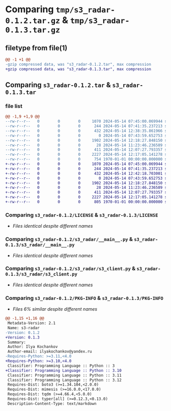 # Comparing `tmp/s3_radar-0.1.2.tar.gz` & `tmp/s3_radar-0.1.3.tar.gz`

## filetype from file(1)

```diff
@@ -1 +1 @@
-gzip compressed data, was "s3_radar-0.1.2.tar", max compression
+gzip compressed data, was "s3_radar-0.1.3.tar", max compression
```

## Comparing `s3_radar-0.1.2.tar` & `s3_radar-0.1.3.tar`

### file list

```diff
@@ -1,9 +1,9 @@
--rw-r--r--   0        0        0     1070 2024-05-14 07:45:00.069944 s3_radar-0.1.2/LICENSE
--rw-r--r--   0        0        0      244 2024-05-14 07:41:35.237213 s3_radar-0.1.2/README.md
--rw-r--r--   0        0        0      432 2024-05-14 12:38:35.861966 s3_radar-0.1.2/pyproject.toml
--rw-r--r--   0        0        0        0 2024-05-14 07:43:59.652753 s3_radar-0.1.2/s3_radar/__init__.py
--rw-r--r--   0        0        0     1902 2024-05-14 12:18:27.848150 s3_radar-0.1.2/s3_radar/__main__.py
--rw-r--r--   0        0        0       28 2024-05-14 11:23:46.236589 s3_radar-0.1.2/s3_radar/constants.py
--rw-r--r--   0        0        0      411 2024-05-14 12:07:27.793357 s3_radar-0.1.2/s3_radar/data_generator.py
--rw-r--r--   0        0        0     2227 2024-05-14 12:17:05.141278 s3_radar-0.1.2/s3_radar/s3_client.py
--rw-r--r--   0        0        0      754 1970-01-01 00:00:00.000000 s3_radar-0.1.2/PKG-INFO
+-rw-r--r--   0        0        0     1070 2024-05-14 07:45:00.069944 s3_radar-0.1.3/LICENSE
+-rw-r--r--   0        0        0      244 2024-05-14 07:41:35.237213 s3_radar-0.1.3/README.md
+-rw-r--r--   0        0        0      432 2024-05-14 12:42:18.703001 s3_radar-0.1.3/pyproject.toml
+-rw-r--r--   0        0        0        0 2024-05-14 07:43:59.652753 s3_radar-0.1.3/s3_radar/__init__.py
+-rw-r--r--   0        0        0     1902 2024-05-14 12:18:27.848150 s3_radar-0.1.3/s3_radar/__main__.py
+-rw-r--r--   0        0        0       28 2024-05-14 11:23:46.236589 s3_radar-0.1.3/s3_radar/constants.py
+-rw-r--r--   0        0        0      411 2024-05-14 12:07:27.793357 s3_radar-0.1.3/s3_radar/data_generator.py
+-rw-r--r--   0        0        0     2227 2024-05-14 12:17:05.141278 s3_radar-0.1.3/s3_radar/s3_client.py
+-rw-r--r--   0        0        0      805 1970-01-01 00:00:00.000000 s3_radar-0.1.3/PKG-INFO
```

### Comparing `s3_radar-0.1.2/LICENSE` & `s3_radar-0.1.3/LICENSE`

 * *Files identical despite different names*

### Comparing `s3_radar-0.1.2/s3_radar/__main__.py` & `s3_radar-0.1.3/s3_radar/__main__.py`

 * *Files identical despite different names*

### Comparing `s3_radar-0.1.2/s3_radar/s3_client.py` & `s3_radar-0.1.3/s3_radar/s3_client.py`

 * *Files identical despite different names*

### Comparing `s3_radar-0.1.2/PKG-INFO` & `s3_radar-0.1.3/PKG-INFO`

 * *Files 6% similar despite different names*

```diff
@@ -1,15 +1,16 @@
 Metadata-Version: 2.1
 Name: s3-radar
-Version: 0.1.2
+Version: 0.1.3
 Summary: 
 Author: Ilya Kochankov
 Author-email: ilyakochankov@yandex.ru
-Requires-Python: >=3.11,<4.0
+Requires-Python: >=3.10,<4.0
 Classifier: Programming Language :: Python :: 3
+Classifier: Programming Language :: Python :: 3.10
 Classifier: Programming Language :: Python :: 3.11
 Classifier: Programming Language :: Python :: 3.12
 Requires-Dist: boto3 (>=1.34.104,<2.0.0)
 Requires-Dist: mimesis (>=16.0.0,<17.0.0)
 Requires-Dist: tqdm (>=4.66.4,<5.0.0)
 Requires-Dist: typer[all] (>=0.12.3,<0.13.0)
 Description-Content-Type: text/markdown
```

